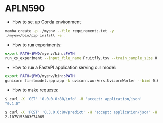 # APLN590

- How to set up Conda environment:
```bash
mamba create -p ./myenv --file requirements.txt -y
./myenv/bin/pip install -e .
```

- How to run experiments:
```bash
export PATH=$PWD/myenv/bin:$PATH
run_cs_experiment --input_file_name Fruitfly.tsv --train_sample_size 0.8 --output_dir 2
```
- How to run a FastAPI application serving our model:
```bash
export PATH=$PWD/myenv/bin:$PATH
gunicorn firstmodel.app:app -k uvicorn.workers.UvicornWorker --bind 0.0.0.0:80
```
- How to make requests:
```bash
$ curl -X 'GET' '0.0.0.0:80/info' -H 'accept: application/json'
"0.1.0"

$ curl -X 'POST' '0.0.0.0:80/predict' -H 'accept: application/json' -H 'Content-Type: application/json' -d '{"text": ""}'
2.1073153083074065
```
